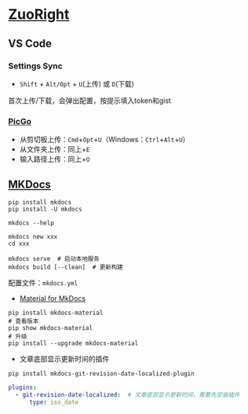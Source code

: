 # [ZuoRight](http://zuoright.com)

## VS Code

### Settings Sync

- `Shift` + `Alt/Opt` + `U`(上传) 或 `D`(下载)

首次上传/下载，会弹出配置，按提示填入token和gist

### [PicGo](https://picgo.github.io/PicGo-Core-Doc/zh/guide/)

- 从剪切板上传：`Cmd`+`Opt`+`U`（Windows：`Ctrl`+`Alt`+`U`）
- 从文件夹上传：同上+`E`
- 输入路径上传：同上+`O`

## [MKDocs](https://www.mkdocs.org/)

```shell
pip install mkdocs
pip install -U mkdocs

mkdocs --help

mkdocs new xxx
cd xxx

mkdocs serve  # 启动本地服务
mkdocs build [--clean]  # 更新构建
```

配置文件：`mkdocs.yml`

- [Material for MkDocs](https://squidfunk.github.io/mkdocs-material/setup/changing-the-colors/)

```shell
pip install mkdocs-material
# 查看版本
pip show mkdocs-material
# 升级
pip install --upgrade mkdocs-material
```

- 文章底部显示更新时间的插件

`pip install mkdocs-git-revision-date-localized-plugin`

```yaml
plugins:
  - git-revision-date-localized:  # 文章底部显示更新时间，需要先安装插件
      type: iso_date
```
